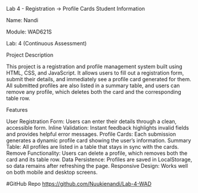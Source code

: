 Lab 4 - Registration → Profile Cards
Student Information

Name: Nandi

Module: WAD621S

Lab: 4 (Continuous Assessment)

Project Description

This project is a registration and profile management system built using HTML, CSS, and JavaScript. It allows users to fill out a registration form, submit their details, and immediately see a profile card generated for them. All submitted profiles are also listed in a summary table, and users can remove any profile, which deletes both the card and the corresponding table row.



Features

User Registration Form: Users can enter their details through a clean, accessible form.
Inline Validation: Instant feedback highlights invalid fields and provides helpful error messages.
Profile Cards: Each submission generates a dynamic profile card showing the user’s information.
Summary Table: All profiles are listed in a table that stays in sync with the cards.
Remove Functionality: Users can delete a profile, which removes both the card and its table row.
Data Persistence: Profiles are saved in LocalStorage, so data remains after refreshing the page.
Responsive Design: Works well on both mobile and desktop screens. 

#GitHub Repo
https://github.com/Nuukienandi/Lab-4-WAD 

